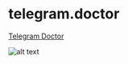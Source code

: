 # telegram.doctor


[Telegram Doctor](https://telegram.doctor/) 

![alt text](https://telegram.doctor/images/doctor.jpg)
